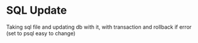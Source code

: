 # SQL Update
 Taking sql file and updating db with it, with transaction and rollback if error (set to psql easy to change)
